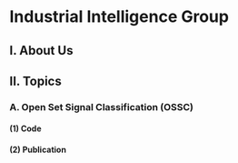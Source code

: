 # Industrial Intelligence Group

## I. About Us

## II. Topics

### A. Open Set Signal Classification (OSSC)

#### (1) Code

#### (2) Publication

